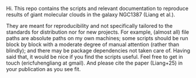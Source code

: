 Hi. This repo contains the scripts and relevant documentation to reproduce results of giant molecular clouds in the galaxy NGC1387 (Liang et al.).

They are meant for reproducibility and not specifically tailored to the standards for distribution nor for new projects. For example, (almost all) file paths are absolute paths on my own machines; some scripts should be run block by block with a moderate degree of manual attention (rather than blindly); and there may be package dependencies not taken care of. Having said that, it would be nice if you find the scripts useful. Feel free to get in touch (ericfuhengliang at gmail). And please cite the paper (Liang+25) in your publication as you see fit.
